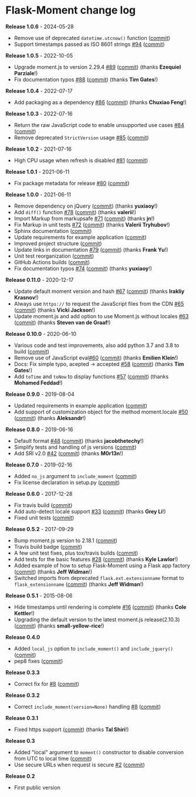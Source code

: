 # Flask-Moment change log

**Release 1.0.6** - 2024-05-28

- Remove use of deprecated `datetime.utcnow()` function ([commit](https://github.com/miguelgrinberg/flask-moment/commit/3216125c9bcf8efa4b6c33746af20a49a84ddcab))
- Support timestamps passed as ISO 8601 strings [#94](https://github.com/miguelgrinberg/flask-moment/issues/94) ([commit](https://github.com/miguelgrinberg/flask-moment/commit/e9663bbeb810f0b37da1d210fbfc91e7327a3f2e))

**Release 1.0.5** - 2022-10-05

- Upgrade moment.js to version 2.29.4 [#89](https://github.com/miguelgrinberg/flask-moment/issues/89) ([commit](https://github.com/miguelgrinberg/flask-moment/commit/4483b94442ce165b7b83afbed9ed9a9a513658bc)) (thanks **Ezequiel Parziale**!)
- Fix documentation typos [#88](https://github.com/miguelgrinberg/flask-moment/issues/88) ([commit](https://github.com/miguelgrinberg/flask-moment/commit/3fda3bc3640d57fc105c69e2ad6ef8af7aa430c0)) (thanks **Tim Gates**!)

**Release 1.0.4** - 2022-07-17

- Add packaging as a dependency [#86](https://github.com/miguelgrinberg/flask-moment/issues/86) ([commit](https://github.com/miguelgrinberg/flask-moment/commit/e7bc9332eff0e78c9312100ad8540e2cdda600a9)) (thanks **Chuxiao Feng**!)

**Release 1.0.3** - 2022-07-16

- Return the raw JavaScript code to enable unsupported use cases [#84](https://github.com/miguelgrinberg/flask-moment/issues/84) ([commit](https://github.com/miguelgrinberg/flask-moment/commit/c79961d46f3b69c7ffc217c2bb35f8289e54b8c4))
- Remove deprecated `StrictVersion` usage [#85](https://github.com/miguelgrinberg/flask-moment/issues/85) ([commit](https://github.com/miguelgrinberg/flask-moment/commit/02a8392876f84c439f548fe639a8890aef0ede97))

**Release 1.0.2** - 2021-07-16

- High CPU usage when refresh is disabled [#81](https://github.com/miguelgrinberg/flask-moment/issues/81) ([commit](https://github.com/miguelgrinberg/flask-moment/commit/7ffce2fea01c25d72b4417b408b6cca5119b8a3e))

**Release 1.0.1** - 2021-06-11

- Fix package metadata for release [#80](https://github.com/miguelgrinberg/flask-moment/issues/80) ([commit](https://github.com/miguelgrinberg/flask-moment/commit/19d601e87eae4c0bd7d34f4734de46b931e8b1b2))

**Release 1.0.0** - 2021-06-11

- Remove dependency on jQuery ([commit](https://github.com/miguelgrinberg/flask-moment/commit/3ab78505303ca5ecf1de1324893918f3b541f2d6)) (thanks **yuxiaoy**!)
- Add `diff()` function [#78](https://github.com/miguelgrinberg/flask-moment/issues/78) ([commit](https://github.com/miguelgrinberg/flask-moment/commit/79d8f43a6f0d31ce9a81d39954bb3f2f08923028)) (thanks **valerii**!)
- Import Markup from markupsafe [#71](https://github.com/miguelgrinberg/flask-moment/issues/71) ([commit](https://github.com/miguelgrinberg/flask-moment/commit/b1c48c41d6783585096003dd22bfd0d121ea306e)) (thanks **jn**!)
- Fix Markup in unit tests [#72](https://github.com/miguelgrinberg/flask-moment/issues/72) ([commit](https://github.com/miguelgrinberg/flask-moment/commit/7566c6b6c2d09ca3b06e3116dd7b5f35ce37b83e)) (thanks **Valerii Tryhubov**!)
- Sphinx documentation ([commit](https://github.com/miguelgrinberg/flask-moment/commit/e9afd81a602cbf1962af307a6d5b5556ee827381))
- Update requirements for example application ([commit](https://github.com/miguelgrinberg/flask-moment/commit/1cdc1f16eed3ad945d2774b925a4f9e2f2a54644))
- Improved project structure ([commit](https://github.com/miguelgrinberg/flask-moment/commit/f79481c84eae62d7d0c8606bfa235f5b223111cf))
- Update links in documentation [#79](https://github.com/miguelgrinberg/flask-moment/issues/79) ([commit](https://github.com/miguelgrinberg/flask-moment/commit/335d3b3cea648f0eb90137b1cdd3840b7cb737ee)) (thanks **Frank Yu**!)
- Unit test reorganization ([commit](https://github.com/miguelgrinberg/flask-moment/commit/e29403f78b326b70445ef4659b42aea29de67604))
- GitHub Actions builds ([commit](https://github.com/miguelgrinberg/flask-moment/commit/1886b76330fd9d1f07985f588ecc5ceaeec5c9fc))
- Fix documentation typos [#74](https://github.com/miguelgrinberg/flask-moment/issues/74) ([commit](https://github.com/miguelgrinberg/flask-moment/commit/13a35e259292666210445018ea72e6d1b0579486)) (thanks **yuxiaoy**!)

**Release 0.11.0** - 2020-12-17

- Update default moment version and hash [#67](https://github.com/miguelgrinberg/flask-moment/issues/67) ([commit](https://github.com/miguelgrinberg/flask-moment/commit/f4ceefbdab6c9dcf1449127e7cdf7a3aa0049da3)) (thanks **Irakliy Krasnov**!)
- Always use `https://` to request the JavaScript files from the CDN [#65](https://github.com/miguelgrinberg/flask-moment/issues/65) ([commit](https://github.com/miguelgrinberg/flask-moment/commit/a8f42fce6b1f50b73694830975a29bb30d95efdd)) (thanks **Vicki Jackson**!)
- Update moment.js and add option to use Moment.js without locales [#63](https://github.com/miguelgrinberg/flask-moment/issues/63) ([commit](https://github.com/miguelgrinberg/flask-moment/commit/5472239042d674809fc62dd3112d52f8154d3ec9)) (thanks **Steven van de Graaf**!)

**Release 0.10.0** - 2020-06-10

- Various code and test improvements, also add python 3.7 and 3.8 to build ([commit](https://github.com/miguelgrinberg/flask-moment/commit/842185179d2b89f895281b0b4077a8eabeba6f83))
- Remove use of JavaScript eval[#60](https://github.com/miguelgrinberg/flask-moment/issues/60) ([commit](https://github.com/miguelgrinberg/flask-moment/commit/5e453fc0e9a0947662ceaa0fca50cab090ca3811)) (thanks **Emilien Klein**!)
- Docs: Fix simple typo, acepted -> accepted [#58](https://github.com/miguelgrinberg/flask-moment/issues/58) ([commit](https://github.com/miguelgrinberg/flask-moment/commit/e506753ffe9d0b5200173f714c0294754b685699)) (thanks **Tim Gates**!)
- Add `toTime` and `toNow` to display functions [#57](https://github.com/miguelgrinberg/flask-moment/issues/57) ([commit](https://github.com/miguelgrinberg/flask-moment/commit/13ba7ee3b0ab8d0e7aa774781ef3b3ec33cad9ce)) (thanks **Mohamed Feddad**!)

**Release 0.9.0** - 2019-08-04

- Updated requirements in example application ([commit](https://github.com/miguelgrinberg/flask-moment/commit/28a5fdbcffcd8b6ed03d9e67bdbf31328b57e2d6))
- Add support of customization object for the method moment.locale [#50](https://github.com/miguelgrinberg/flask-moment/issues/50) ([commit](https://github.com/miguelgrinberg/flask-moment/commit/5b274132604f6e2d8dd5b4c7adb221b17c42c817)) (thanks **Aleksandr**!)

**Release 0.8.0** - 2019-06-16

- Default format [#48](https://github.com/miguelgrinberg/flask-moment/issues/48) ([commit](https://github.com/miguelgrinberg/flask-moment/commit/8786663286806668eab3683458aa3390d505484b)) (thanks **jacobthetechy**!)
- Simplify tests and handling of js versions ([commit](https://github.com/miguelgrinberg/flask-moment/commit/1b273c445957ea507ee23926dfa17be111b74fd7))
- Add SRI v2.0 [#42](https://github.com/miguelgrinberg/flask-moment/issues/42) ([commit](https://github.com/miguelgrinberg/flask-moment/commit/d87eaf8e485757a871928e5248d07a586abfd5fc)) (thanks **M0r13n**!)

**Release 0.7.0** - 2019-02-16

- Added `no_js` argument to `include_moment` ([commit](https://github.com/miguelgrinberg/flask-moment/commit/d99f9ba7c393fa120afff10a9bded11d09a303d5))
- Fix license declaration in setup.py ([commit](https://github.com/miguelgrinberg/flask-moment/commit/243d8e0d523e4f060a7c2cf1ce7b8135bdcefaf1))

**Release 0.6.0** - 2017-12-28

- Fix travis build ([commit](https://github.com/miguelgrinberg/flask-moment/commit/d0468b770d2cbdedf92e051053793c186eb9f6ba))
- Add auto-detect locale support [#33](https://github.com/miguelgrinberg/flask-moment/issues/33) ([commit](https://github.com/miguelgrinberg/flask-moment/commit/32e18b6fc6594ba34281cef04356a5d24bfdf5a2)) (thanks **Grey Li**!)
- Fixed unit tests ([commit](https://github.com/miguelgrinberg/flask-moment/commit/6503a2f53cccba498df9675f3ebceaae01dc5c1c))

**Release 0.5.2** - 2017-09-29

- Bump moment.js version to 2.18.1 ([commit](https://github.com/miguelgrinberg/flask-moment/commit/c412f13e1235ab4ec5f07fd01a8dcf56b9a7ad51))
- Travis build badge ([commit](https://github.com/miguelgrinberg/flask-moment/commit/bbd622383b63892702f337772e45f1443bf610c7))
- A few unit test fixes, plus tox/travis builds ([commit](https://github.com/miguelgrinberg/flask-moment/commit/71f46e56ff60d2ae66f189909de3544d7aca35ec))
- Add tests for the basic features [#28](https://github.com/miguelgrinberg/flask-moment/issues/28) ([commit](https://github.com/miguelgrinberg/flask-moment/commit/e908e2befa456f4fd886845e52060b643b3ecf04)) (thanks **Kyle Lawlor**!)
- Added example of how to setup Flask-Moment using a Flask app factory ([commit](https://github.com/miguelgrinberg/flask-moment/commit/5a27fff48864d7233b05936b54edbc3212f0938d)) (thanks **Jeff Widman**!)
- Switched imports from deprecated `flask.ext.extensionname` format to `flask_extensionname` ([commit](https://github.com/miguelgrinberg/flask-moment/commit/32f8efc9079a5e7eedf05abba72d42ffc806d4c3)) (thanks **Jeff Widman**!)

**Release 0.5.1** - 2015-08-06

- Hide timestamps until rendering is complete [#16](https://github.com/miguelgrinberg/flask-moment/issues/16) ([commit](https://github.com/miguelgrinberg/flask-moment/commit/a5d312f789949e352845dd1f767e98a8e428b3eb)) (thanks **Cole Kettler**!)
- Upgrading the default version to the latest moment.js release(2.10.3) ([commit](https://github.com/miguelgrinberg/flask-moment/commit/56102d5b53c8d2b95b3684661517cc0cb2a6c713)) (thanks **small-yellow-rice**!)

**Release 0.4.0**

- Added `local_js` option to `include_moment()` and `include_jquery()` ([commit](https://github.com/miguelgrinberg/flask-moment/commit/8bd3035ec4d234ac7617e22e46efc06936cd0db2))
- pep8 fixes ([commit](https://github.com/miguelgrinberg/flask-moment/commit/ff63a40e97c91a1432101125c6b26cc40f2b62d2))

**Release 0.3.3**

- Correct fix for [#8](https://github.com/miguelgrinberg/flask-moment/issues/8) ([commit](https://github.com/miguelgrinberg/flask-moment/commit/0d3dcd8a550bb7961d3a1469ed80b24bcf277466))

**Release 0.3.2**

- Correct `include_moment(version=None)` handling [#8](https://github.com/miguelgrinberg/flask-moment/issues/8) ([commit](https://github.com/miguelgrinberg/flask-moment/commit/e59dae390e4fccb30ef761ff18e29803fe3d9e57))

**Release 0.3.1**

- Fixed https support ([commit](https://github.com/miguelgrinberg/flask-moment/commit/1ccf8aec18f3325eb9d74468f904cd10b9c31f27)) (thanks **Tal Shiri**!)

**Release 0.3**

- Added "local" argument to `moment()` constructor to disable conversion from UTC to local time ([commit](https://github.com/miguelgrinberg/flask-moment/commit/3afcbc6290494402b420a0a98bae2be94a7565f1))
- Use secure URLs when request is secure [#2](https://github.com/miguelgrinberg/flask-moment/issues/2) ([commit](https://github.com/miguelgrinberg/flask-moment/commit/0ee69da4408171168c6c0fe84d6f437ab4e8031f))

**Release 0.2**

- First public version 
